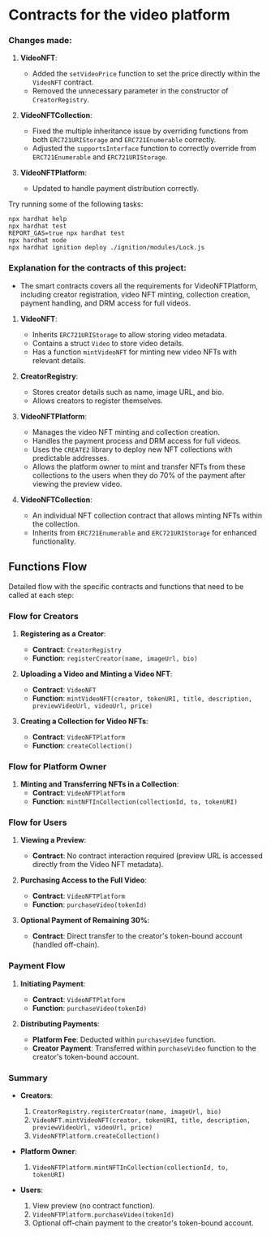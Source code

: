 # Contracts for the video platform


### Changes made:
1. **VideoNFT**:
   - Added the `setVideoPrice` function to set the price directly within the `VideoNFT` contract.
   - Removed the unnecessary parameter in the constructor of `CreatorRegistry`.

2. **VideoNFTCollection**:
   - Fixed the multiple inheritance issue by overriding functions from both `ERC721URIStorage` and `ERC721Enumerable` correctly.
   - Adjusted the `supportsInterface` function to correctly override from `ERC721Enumerable` and `ERC721URIStorage`.

3. **VideoNFTPlatform**:
   - Updated to handle payment distribution correctly.


Try running some of the following tasks:

```shell
npx hardhat help
npx hardhat test
REPORT_GAS=true npx hardhat test
npx hardhat node
npx hardhat ignition deploy ./ignition/modules/Lock.js
```

### Explanation for the contracts of this project:

-   The smart contracts covers all the requirements for VideoNFTPlatform, including creator registration, video NFT minting, collection creation, payment handling, and DRM access for full videos.

1. **VideoNFT**:
   - Inherits `ERC721URIStorage` to allow storing video metadata.
   - Contains a struct `Video` to store video details.
   - Has a function `mintVideoNFT` for minting new video NFTs with relevant details.

2. **CreatorRegistry**:
   - Stores creator details such as name, image URL, and bio.
   - Allows creators to register themselves.

3. **VideoNFTPlatform**:
   - Manages the video NFT minting and collection creation.
   - Handles the payment process and DRM access for full videos.
   - Uses the `CREATE2` library to deploy new NFT collections with predictable addresses.
   - Allows the platform owner to mint and transfer NFTs from these collections to the users when they do 70% of the payment after viewing the preview video.

4. **VideoNFTCollection**:
   - An individual NFT collection contract that allows minting NFTs within the collection.
   - Inherits from `ERC721Enumerable` and `ERC721URIStorage` for enhanced functionality.



## Functions Flow 

Detailed flow with the specific contracts and functions that need to be called at each step:

### Flow for Creators

1. **Registering as a Creator**:
   - **Contract**: `CreatorRegistry`
   - **Function**: `registerCreator(name, imageUrl, bio)`

2. **Uploading a Video and Minting a Video NFT**:
   - **Contract**: `VideoNFT`
   - **Function**: `mintVideoNFT(creator, tokenURI, title, description, previewVideoUrl, videoUrl, price)`

3. **Creating a Collection for Video NFTs**:
   - **Contract**: `VideoNFTPlatform`
   - **Function**: `createCollection()`

### Flow for Platform Owner

1. **Minting and Transferring NFTs in a Collection**:
   - **Contract**: `VideoNFTPlatform`
   - **Function**: `mintNFTInCollection(collectionId, to, tokenURI)`

### Flow for Users

1. **Viewing a Preview**:
   - **Contract**: No contract interaction required (preview URL is accessed directly from the Video NFT metadata).

2. **Purchasing Access to the Full Video**:
   - **Contract**: `VideoNFTPlatform`
   - **Function**: `purchaseVideo(tokenId)`

3. **Optional Payment of Remaining 30%**:
   - **Contract**: Direct transfer to the creator's token-bound account (handled off-chain).

### Payment Flow

1. **Initiating Payment**:
   - **Contract**: `VideoNFTPlatform`
   - **Function**: `purchaseVideo(tokenId)`

2. **Distributing Payments**:
   - **Platform Fee**: Deducted within `purchaseVideo` function.
   - **Creator Payment**: Transferred within `purchaseVideo` function to the creator's token-bound account.

### Summary

- **Creators**:
  1. `CreatorRegistry.registerCreator(name, imageUrl, bio)`
  2. `VideoNFT.mintVideoNFT(creator, tokenURI, title, description, previewVideoUrl, videoUrl, price)`
  3. `VideoNFTPlatform.createCollection()`

- **Platform Owner**:
  1. `VideoNFTPlatform.mintNFTInCollection(collectionId, to, tokenURI)`

- **Users**:
  1. View preview (no contract function).
  2. `VideoNFTPlatform.purchaseVideo(tokenId)`
  3. Optional off-chain payment to the creator's token-bound account.